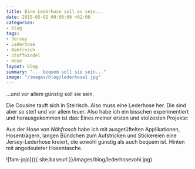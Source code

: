 ```yaml
---
title: Eine Lederhose soll es sein...
date: 2015-05-02 00:00:00 +02:00
categories:
- blog
tags:
- Jersey
- Lederhose
- Nähfrosch
- Stoffwindel
- Hose
layout: blog
summary: "... bequem soll sie sein..."
image: "/images/blog/lederhose1.jpg"
---
```


...und vor allem günstig soll sie sein.

Die Cousine tauft sich in Steirisch. Also muss eine Lederhose her. Die sind aber so steif und vor allem teuer. Also habe ich ein bisschen experimentiert und herausgekommen ist das: Eines meiner ersten und stolzesten Projekte:

Aus der Hose von *Nähfrosch* habe ich mit ausgetüftelten Applikationen, Hosenträgern, langen Bündchen zum Aufstricken und Stickereien eine Jersey-Lederhose kreiert, die sowohl günstig als auch bequem ist. Hinten mit angedeuteter Hosentasche.

![fam-jojo]({{ site.baseurl }}/images/blog/lederhosevohi.jpg)
